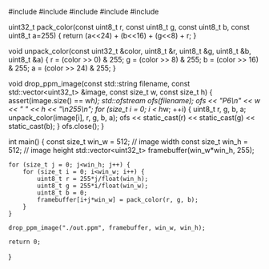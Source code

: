 #include <iostream>
#include <fstream>
#include <vector>
#include <cstdint>
#include <cassert>

uint32_t pack_color(const uint8_t r, const uint8_t g, const uint8_t b, const uint8_t a=255) {
    return (a<<24) + (b<<16) + (g<<8) + r;
}

void unpack_color(const uint32_t &color, uint8_t &r, uint8_t &g, uint8_t &b, uint8_t &a) {
    r = (color >>  0) & 255;
    g = (color >>  8) & 255;
    b = (color >> 16) & 255;
    a = (color >> 24) & 255;
}

void drop_ppm_image(const std::string filename, const std::vector<uint32_t> &image, const size_t w, const size_t h) {
    assert(image.size() == w*h);
    std::ofstream ofs(filename);
    ofs << "P6\n" << w << " " << h << "\n255\n";
    for (size_t i = 0; i < h*w; ++i) {
        uint8_t r, g, b, a;
        unpack_color(image[i], r, g, b, a);
        ofs << static_cast<char>(r) << static_cast<char>(g) << static_cast<char>(b);
    }
    ofs.close();
}

int main() {
    const size_t win_w = 512; // image width
    const size_t win_h = 512; // image height
    std::vector<uint32_t> framebuffer(win_w*win_h, 255);

    for (size_t j = 0; j<win_h; j++) {
        for (size_t i = 0; i<win_w; i++) {
            uint8_t r = 255*j/float(win_h);
            uint8_t g = 255*i/float(win_w);
            uint8_t b = 0;
            framebuffer[i+j*win_w] = pack_color(r, g, b);
        }
    }

    drop_ppm_image("./out.ppm", framebuffer, win_w, win_h);

    return 0;
}
